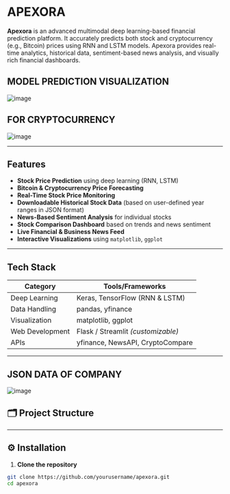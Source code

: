 #                                                    APEXORA

**Apexora** is an advanced multimodal deep learning-based financial prediction platform. It accurately predicts both stock and cryptocurrency (e.g., Bitcoin) prices using RNN and LSTM models. Apexora provides real-time analytics, historical data, sentiment-based news analysis, and visually rich financial dashboards.

## MODEL PREDICTION VISUALIZATION

![image](https://github.com/user-attachments/assets/cce8b3a1-fc84-497c-9c34-b0546c33bdf8)

## FOR CRYPTOCURRENCY
![image](https://github.com/user-attachments/assets/47d7aac1-9264-43ea-b08d-4fc8d04348f5)

---

##  Features

-  **Stock Price Prediction** using deep learning (RNN, LSTM)
-  **Bitcoin & Cryptocurrency Price Forecasting**
-  **Real-Time Stock Price Monitoring**
-  **Downloadable Historical Stock Data** (based on user-defined year ranges in JSON format)
-  **News-Based Sentiment Analysis** for individual stocks
-  **Stock Comparison Dashboard** based on trends and news sentiment
-  **Live Financial & Business News Feed**
-  **Interactive Visualizations** using `matplotlib`, `ggplot`

---

##  Tech Stack

| Category         | Tools/Frameworks                         |
|------------------|-------------------------------------------|
| Deep Learning     | Keras, TensorFlow (RNN & LSTM)           |
| Data Handling     | pandas, yfinance                         |
| Visualization     | matplotlib, ggplot                       |
| Web Development   | Flask / Streamlit *(customizable)*       |
| APIs              | yfinance, NewsAPI, CryptoCompare         |

---
## JSON DATA OF COMPANY
![image](https://github.com/user-attachments/assets/1b86a9d3-c2f8-4bf5-8882-76b1e489f32d)




## 🗂️ Project Structure



---

## ⚙️ Installation

1. **Clone the repository**
```bash
git clone https://github.com/yourusername/apexora.git
cd apexora

